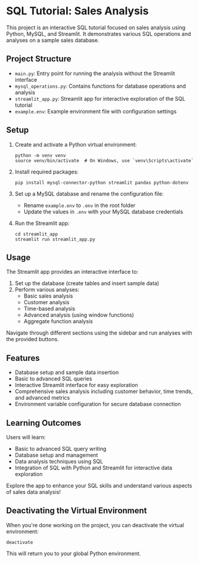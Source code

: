 # SQL Tutorial: Sales Analysis

This project is an interactive SQL tutorial focused on sales analysis using Python, MySQL, and Streamlit. It demonstrates various SQL operations and analyses on a sample sales database.

## Project Structure

- `main.py`: Entry point for running the analysis without the Streamlit interface
- `mysql_operations.py`: Contains functions for database operations and analysis
- `streamlit_app.py`: Streamlit app for interactive exploration of the SQL tutorial
- `example.env`: Example environment file with configuration settings

## Setup

1. Create and activate a Python virtual environment:
   ```
   python -m venv venv
   source venv/bin/activate  # On Windows, use `venv\Scripts\activate`
   ```

2. Install required packages:
   ```
   pip install mysql-connector-python streamlit pandas python-dotenv
   ```

3. Set up a MySQL database and rename the configuration file:
   - Rename `example.env` to `.env` in the root folder
   - Update the values in `.env` with your MySQL database credentials

4. Run the Streamlit app:
   ```
   cd streamlit_app
   streamlit run streamlit_app.py
   ```

## Usage

The Streamlit app provides an interactive interface to:

1. Set up the database (create tables and insert sample data)
2. Perform various analyses:
   - Basic sales analysis
   - Customer analysis
   - Time-based analysis
   - Advanced analysis (using window functions)
   - Aggregate function analysis

Navigate through different sections using the sidebar and run analyses with the provided buttons.

## Features

- Database setup and sample data insertion
- Basic to advanced SQL queries
- Interactive Streamlit interface for easy exploration
- Comprehensive sales analysis including customer behavior, time trends, and advanced metrics
- Environment variable configuration for secure database connection

## Learning Outcomes

Users will learn:
- Basic to advanced SQL query writing
- Database setup and management
- Data analysis techniques using SQL
- Integration of SQL with Python and Streamlit for interactive data exploration

Explore the app to enhance your SQL skills and understand various aspects of sales data analysis!

## Deactivating the Virtual Environment

When you're done working on the project, you can deactivate the virtual environment:
```
deactivate
```

This will return you to your global Python environment.
